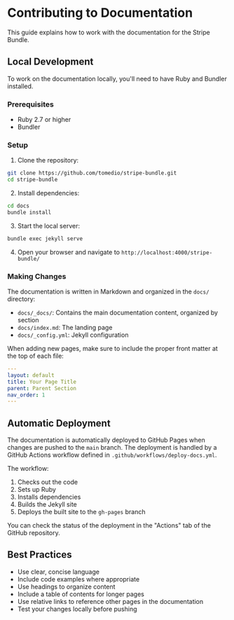 # Contributing to Documentation

This guide explains how to work with the documentation for the Stripe Bundle.

## Local Development

To work on the documentation locally, you'll need to have Ruby and Bundler installed.

### Prerequisites

- Ruby 2.7 or higher
- Bundler

### Setup

1. Clone the repository:

```bash
git clone https://github.com/tomedio/stripe-bundle.git
cd stripe-bundle
```

2. Install dependencies:

```bash
cd docs
bundle install
```

3. Start the local server:

```bash
bundle exec jekyll serve
```

4. Open your browser and navigate to `http://localhost:4000/stripe-bundle/`

### Making Changes

The documentation is written in Markdown and organized in the `docs/` directory:

- `docs/_docs/`: Contains the main documentation content, organized by section
- `docs/index.md`: The landing page
- `docs/_config.yml`: Jekyll configuration

When adding new pages, make sure to include the proper front matter at the top of each file:

```yaml
---
layout: default
title: Your Page Title
parent: Parent Section
nav_order: 1
---
```

## Automatic Deployment

The documentation is automatically deployed to GitHub Pages when changes are pushed to the `main` branch. The deployment is handled by a GitHub Actions workflow defined in `.github/workflows/deploy-docs.yml`.

The workflow:

1. Checks out the code
2. Sets up Ruby
3. Installs dependencies
4. Builds the Jekyll site
5. Deploys the built site to the `gh-pages` branch

You can check the status of the deployment in the "Actions" tab of the GitHub repository.

## Best Practices

- Use clear, concise language
- Include code examples where appropriate
- Use headings to organize content
- Include a table of contents for longer pages
- Use relative links to reference other pages in the documentation
- Test your changes locally before pushing
